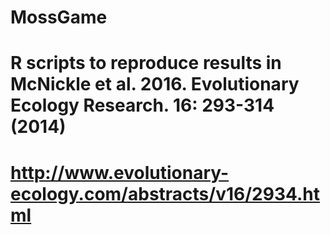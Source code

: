 # MossGame
# R scripts to reproduce results in McNickle et al. 2016. Evolutionary Ecology Research. 16: 293-314 (2014)  
# http://www.evolutionary-ecology.com/abstracts/v16/2934.html
